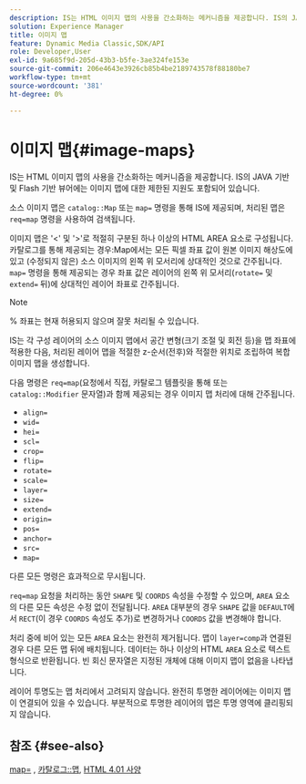 ```yaml
---
description: IS는 HTML 이미지 맵의 사용을 간소화하는 메커니즘을 제공합니다. IS의 JAVA 기반 및 Flash 기반 뷰어에는 이미지 맵에 대한 제한된 지원도 포함되어 있습니다.
solution: Experience Manager
title: 이미지 맵
feature: Dynamic Media Classic,SDK/API
role: Developer,User
exl-id: 9a685f9d-205d-43b3-b5fe-3ae324fe153e
source-git-commit: 206e4643e3926cb85b4be2189743578f88180be7
workflow-type: tm+mt
source-wordcount: '381'
ht-degree: 0%

---
```


# 이미지 맵{#image-maps}

IS는 HTML 이미지 맵의 사용을 간소화하는 메커니즘을 제공합니다. IS의 JAVA 기반 및 Flash 기반 뷰어에는 이미지 맵에 대한 제한된 지원도 포함되어 있습니다.

소스 이미지 맵은 `catalog::Map` 또는 `map=` 명령을 통해 IS에 제공되며, 처리된 맵은 `req=map` 명령을 사용하여 검색됩니다.

이미지 맵은 &#39;&lt;&#39; 및 &#39;>&#39;로 적절히 구분된 하나 이상의 HTML AREA 요소로 구성됩니다. 카탈로그를 통해 제공되는 경우:Map에서는 모든 픽셀 좌표 값이 원본 이미지 해상도에 있고 (수정되지 않은) 소스 이미지의 왼쪽 위 모서리에 상대적인 것으로 간주됩니다. `map=` 명령을 통해 제공되는 경우 좌표 값은 레이어의 왼쪽 위 모서리(`rotate=` 및 `extend=` 뒤)에 상대적인 레이어 좌표로 간주됩니다.

>[!NOTE]
>
>% 좌표는 현재 허용되지 않으며 잘못 처리될 수 있습니다.

IS는 각 구성 레이어의 소스 이미지 맵에서 공간 변형(크기 조절 및 회전 등)을 맵 좌표에 적용한 다음, 처리된 레이어 맵을 적절한 z-순서(전후)와 적절한 위치로 조립하여 복합 이미지 맵을 생성합니다.

다음 명령은 `req=map`(요청에서 직접, 카탈로그 템플릿을 통해 또는 `catalog::Modifier` 문자열)과 함께 제공되는 경우 이미지 맵 처리에 대해 간주됩니다.

* `align=`
* `wid=`
* `hei=`
* `scl=`
* `crop=`
* `flip=`
* `rotate=`
* `scale=`
* `layer=`
* `size=`
* `extend=`
* `origin=`
* `pos=`
* `anchor=`
* `src=`
* `map=`

다른 모든 명령은 효과적으로 무시됩니다.

`req=map` 요청을 처리하는 동안 `SHAPE` 및 `COORDS` 속성을 수정할 수 있으며, `AREA` 요소의 다른 모든 속성은 수정 없이 전달됩니다. `AREA` 대부분의 경우 `SHAPE` 값을 `DEFAULT`에서 `RECT`(이 경우 `COORDS` 속성도 추가)로 변경하거나 `COORDS` 값을 변경해야 합니다.

처리 중에 비어 있는 모든 `AREA` 요소는 완전히 제거됩니다. 맵이 `layer=comp`과 연결된 경우 다른 모든 맵 뒤에 배치됩니다. 데이터는 하나 이상의 HTML `AREA` 요소로 텍스트 형식으로 반환됩니다. 빈 회신 문자열은 지정된 개체에 대해 이미지 맵이 없음을 나타냅니다.

레이어 투명도는 맵 처리에서 고려되지 않습니다. 완전히 투명한 레이어에는 이미지 맵이 연결되어 있을 수 있습니다. 부분적으로 투명한 레이어의 맵은 투명 영역에 클리핑되지 않습니다.

## 참조 {#see-also}

[map=](../../../../../is-api/http-ref/image-serving-api-ref/c-http-protocol-reference/c-command-reference/r-map.md#reference-8f96545f196b4b7caa616e15c2363f06) ,  [카탈로그::맵](/help/aem-is-ir-api/is-api/image-catalog/image-serving-api-ref/c-image-catalog-reference/c-image-svg-data-reference/c-image-data-reference/r-map-cat.md),  [HTML 4.01 사양](http://www.w3.org/TR/html401/)
